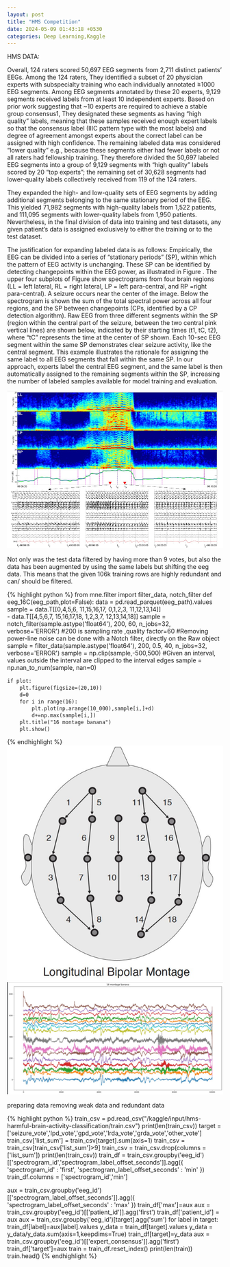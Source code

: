 ```yaml
---
layout: post
title: "HMS Competition"
date: 2024-05-09 01:43:18 +0530
categories: Deep Learning,Kaggle
---
```


HMS DATA:

Overall, 124 raters scored 50,697 EEG segments from 2,711 distinct patients’ EEGs. Among the 124 raters, They
identified a subset of 20 physician experts with subspecialty training who each individually annotated ≥1000 EEG
segments. Among EEG segments annotated by these 20 experts, 9,129 segments received labels from at least 10
independent experts. Based on prior work suggesting that ~10 experts are required to achieve a stable group
consensus1, They designated these segments as having “high quality” labels, meaning that these samples received
enough expert labels so that the consensus label (IIIC pattern type with the most labels) and degree of agreement
amongst experts about the correct label can be assigned with high confidence. The remaining labeled data was
considered “lower quality” e.g., because these segments either had fewer labels or not all raters had fellowship
training. They therefore divided the 50,697 labeled EEG segments into a group of 9,129 segments with “high
quality” labels scored by 20 “top experts”; the remaining set of 30,628 segments had lower-quality labels
collectively received from 119 of the 124 raters. 

They expanded the high- and low-quality sets of EEG segments by adding additional segments belonging to the 
same stationary period of the EEG. This yielded 71,982 segments with high-quality labels from 1,522 patients,
and 111,095 segments with lower-quality labels from 1,950 patients. Nevertheless, in the final division of data
into training and test datasets, any given patient’s data is assigned exclusively to either the training or to the test
dataset. 

The justification for expanding labeled data is as follows:
Empirically, the EEG can be divided into a series of “stationary periods” (SP), within which the pattern of EEG activity is unchanging. These SP can be identified by detecting changepoints within the EEG power, as illustrated in Figure . 
The upper four subplots of Figure show spectrograms from four brain regions (LL = left lateral, RL = right lateral, LP = left para-central, and RP =right para-central). A seizure occurs near the center of the image. Below the spectrogram is shown the sum of
the total spectral power across all four regions, and the SP between changepoints (CPs, identified by a CP  detection algorithm). Raw EEG from three different segments within the SP (region within the central part of the
seizure, between the two central pink vertical lines) are shown below, indicated by their starting times (t1, tC, t2),
where “tC” represents the time at the center of SP shown. Each 10-sec EEG segment within the same SP
demonstrates clear seizure activity, like the central segment. This example illustrates the rationale for assigning
the same label to all EEG segments that fall within the same SP. In our approach, experts label the central EEG
segment, and the same label is then automatically assigned to the remaining segments within the SP, increasing
the number of labeled samples available for model training and evaluation.

![EEG](/assets/HMS1.jpg)

Not only was the test data filtered by having more than 9 votes, but also the data has been augmented by using the same labels but shifting the eeg data. This means that the given 106k training rows are highly redundant and can/ should be filtered.

{% highlight python %}
from mne.filter import filter_data, notch_filter
def eeg_16C(eeg_path,plot=False):
    data = pd.read_parquet(eeg_path).values
    sample = data.T[[0,4,5,6, 11,15,16,17, 0,1,2,3, 11,12,13,14]]\
             - data.T[[4,5,6,7, 15,16,17,18, 1,2,3,7, 12,13,14,18]]
    sample = notch_filter(sample.astype('float64'), 200, 60, n_jobs=32, verbose='ERROR')
    #200 is sampling rate ,quality factor=60
    #Removing power-line noise can be done with a Notch filter, directly on the Raw object
    sample = filter_data(sample.astype('float64'), 200, 0.5, 40, n_jobs=32, verbose='ERROR') 
    sample = np.clip(sample,-500,500)
    #Given an interval, values outside the interval are clipped to the interval edges
    sample = np.nan_to_num(sample, nan=0)
    
    if plot:
        plt.figure(figsize=(20,10))
        d=0
        for i in range(16):
            plt.plot(np.arange(10_000),sample[i,]+d)
            d+=np.max(sample[i,])
        plt.title("16 montage banana")
        plt.show()
                     
{% endhighlight %}
![Double banana](/assets/HMS2.jpg)
![16 montage banana plot](/assets/hms3.jpg)

preparing data
removing weak data and redundant data 

{% highlight python %}
train_csv = pd.read_csv("/kaggle/input/hms-harmful-brain-activity-classification/train.csv")
print(len(train_csv))
target =['seizure_vote','lpd_vote','gpd_vote','lrda_vote','grda_vote','other_vote']
train_csv['list_sum'] = train_csv[target].sum(axis=1)
train_csv = train_csv[train_csv['list_sum']>9]
train_csv = train_csv.drop(columns = ['list_sum'])
print(len(train_csv))
train_df = train_csv.groupby('eeg_id')[['spectrogram_id','spectrogram_label_offset_seconds']].agg({
                                'spectrogram_id' : 'first',
                                'spectrogram_label_offset_seconds' : 'min'
                                })
train_df.columns = ['spectrogram_id','min']

aux = train_csv.groupby('eeg_id')[['spectrogram_label_offset_seconds']].agg({
    'spectrogram_label_offset_seconds' : 'max'
})
train_df['max']=aux
aux = train_csv.groupby('eeg_id')[['patient_id']].agg('first')
train_df['patient_id'] = aux
aux = train_csv.groupby('eeg_id')[target].agg('sum')
for label in target:
    train_df[label]=aux[label].values
y_data = train_df[target].values
y_data = y_data/y_data.sum(axis=1,keepdims=True)
train_df[target]=y_data
aux = train_csv.groupby('eeg_id')[['expert_consensus']].agg('first')
train_df['target']=aux
train = train_df.reset_index()
print(len(train))
train.head()
{% endhighlight %}


